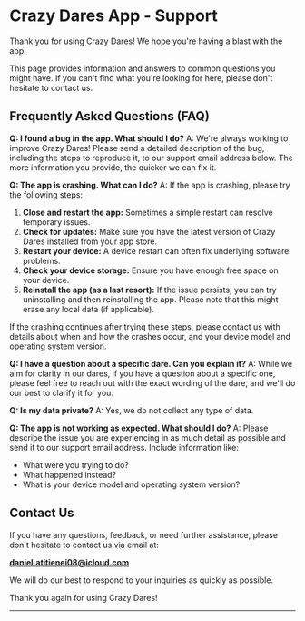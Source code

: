 # Crazy Dares App - Support

Thank you for using Crazy Dares! We hope you're having a blast with the app.

This page provides information and answers to common questions you might have. If you can't find what you're looking for here, please don't hesitate to contact us.

## Frequently Asked Questions (FAQ)

**Q: I found a bug in the app. What should I do?**
A: We're always working to improve Crazy Dares! Please send a detailed description of the bug, including the steps to reproduce it, to our support email address below. The more information you provide, the quicker we can fix it.

**Q: The app is crashing. What can I do?**
A: If the app is crashing, please try the following steps:
1. **Close and restart the app:** Sometimes a simple restart can resolve temporary issues.
2. **Check for updates:** Make sure you have the latest version of Crazy Dares installed from your app store.
3. **Restart your device:** A device restart can often fix underlying software problems.
4. **Check your device storage:** Ensure you have enough free space on your device.
5. **Reinstall the app (as a last resort):** If the issue persists, you can try uninstalling and then reinstalling the app. Please note that this might erase any local data (if applicable).

If the crashing continues after trying these steps, please contact us with details about when and how the crashes occur, and your device model and operating system version.

**Q: I have a question about a specific dare. Can you explain it?**
A: While we aim for clarity in our dares, if you have a question about a specific one, please feel free to reach out with the exact wording of the dare, and we'll do our best to clarify it for you.

**Q: Is my data private?**
A: Yes, we do not collect any type of data.

**Q: The app is not working as expected. What should I do?**
A: Please describe the issue you are experiencing in as much detail as possible and send it to our support email address. Include information like:
* What were you trying to do?
* What happened instead?
* What is your device model and operating system version?

## Contact Us

If you have any questions, feedback, or need further assistance, please don't hesitate to contact us via email at:

**daniel.atitienei08@icloud.com**

We will do our best to respond to your inquiries as quickly as possible.

Thank you again for using Crazy Dares!

---
